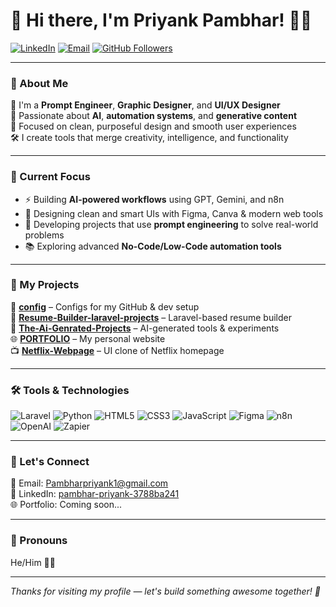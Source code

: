 # 👋 Hi there, I'm Priyank Pambhar! 👨‍💻

[![LinkedIn](https://img.shields.io/badge/LinkedIn-PriyakPambhar-blue?logo=linkedin&style=flat-square)](https://www.linkedin.com/in/pambhar-priyank-3788ba241)
[![Email](https://img.shields.io/badge/Email-Pambharpriyank1@gmail.com-red?logo=gmail&style=flat-square)](mailto:Pambharpriyank1@gmail.com)
[![GitHub Followers](https://img.shields.io/github/followers/PriyankPambhar?label=Follow&style=social)](https://github.com/PriyankPambhar)

---

### 🚀 About Me

🎯 I'm a **Prompt Engineer**, **Graphic Designer**, and **UI/UX Designer**  
🤖 Passionate about **AI**, **automation systems**, and **generative content**  
🎨 Focused on clean, purposeful design and smooth user experiences  
🛠️ I create tools that merge creativity, intelligence, and functionality  

---

### 🧠 Current Focus

- ⚡ Building **AI-powered workflows** using GPT, Gemini, and n8n  
- 🎨 Designing clean and smart UIs with Figma, Canva & modern web tools  
- 🤖 Developing projects that use **prompt engineering** to solve real-world problems  
- 📚 Exploring advanced **No-Code/Low-Code automation tools**

---

### 📂 My Projects

🔧 [**config**](https://github.com/PriyankPambhar/config) – Configs for my GitHub & dev setup  
📄 [**Resume-Builder-laravel-projects**](https://github.com/PriyankPambhar/Resume-Builder-laravel-projects) – Laravel-based resume builder  
🤖 [**The-Ai-Genrated-Projects**](https://github.com/PriyankPambhar/The-Ai-Genrated-Projects) – AI-generated tools & experiments  
🌐 [**PORTFOLIO**](https://github.com/PriyankPambhar/PORTFOLIO) – My personal website  
📺 [**Netflix-Webpage**](https://github.com/PriyankPambhar/Netflix-Webpage) – UI clone of Netflix homepage  

---

### 🛠️ Tools & Technologies

![Laravel](https://img.shields.io/badge/Laravel-red?logo=laravel&logoColor=white&style=flat-square)
![Python](https://img.shields.io/badge/Python-blue?logo=python&logoColor=white&style=flat-square)
![HTML5](https://img.shields.io/badge/HTML5-orange?logo=html5&logoColor=white&style=flat-square)
![CSS3](https://img.shields.io/badge/CSS3-blue?logo=css3&logoColor=white&style=flat-square)
![JavaScript](https://img.shields.io/badge/JavaScript-yellow?logo=javascript&logoColor=white&style=flat-square)
![Figma](https://img.shields.io/badge/Figma-black?logo=figma&style=flat-square)
![n8n](https://img.shields.io/badge/n8n-orange?logo=n8n&style=flat-square)
![OpenAI](https://img.shields.io/badge/OpenAI-0081A5?logo=openai&logoColor=white&style=flat-square)
![Zapier](https://img.shields.io/badge/Zapier-FD4C02?logo=zapier&logoColor=white&style=flat-square)

---

### 🤝 Let's Connect

📧 Email: [Pambharpriyank1@gmail.com](mailto:Pambharpriyank1@gmail.com)  
🔗 LinkedIn: [pambhar-priyank-3788ba241](https://www.linkedin.com/in/pambhar-priyank-3788ba241)  
🌐 Portfolio: Coming soon...

---

### 👤 Pronouns

He/Him 🙋‍♂️

---

*Thanks for visiting my profile — let's build something awesome together! 🚀*
